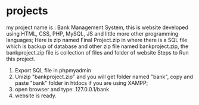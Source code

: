 # projects
my project name is : Bank Management System,
this is website developed using HTML, CSS, PHP, MySQL, JS and little more other programming languages;
Here is zip named Final Project.zip in where there is a SQL file which is backup of database and other zip file named bankproject.zip, the bankproject.zip file is collection of files and folder of website
Steps to Run this project.
1) Export SQL file in phpmyadmin
2) Unizip "bankproject.zip" and you will get folder named "bank", copy and paste "bank" folder in htdocs if you are using XAMPP;
3) open browser and type: 127.0.0.1/bank
4) website is ready.
